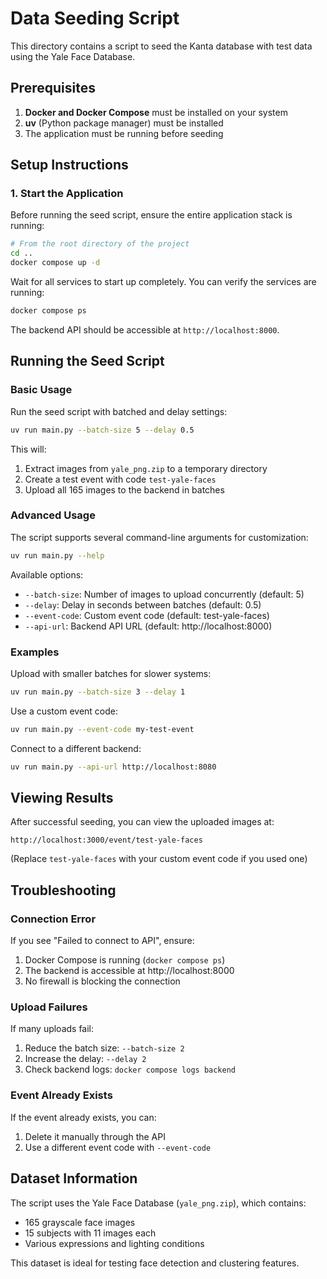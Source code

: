 # Data Seeding Script

This directory contains a script to seed the Kanta database with test data using the Yale Face Database.

## Prerequisites

1. **Docker and Docker Compose** must be installed on your system
2. **uv** (Python package manager) must be installed
3. The application must be running before seeding

## Setup Instructions

### 1. Start the Application

Before running the seed script, ensure the entire application stack is running:

```bash
# From the root directory of the project
cd ..
docker compose up -d
```

Wait for all services to start up completely. You can verify the services are running:

```bash
docker compose ps
```

The backend API should be accessible at `http://localhost:8000`.

## Running the Seed Script

### Basic Usage

Run the seed script with batched and delay settings:

```bash
uv run main.py --batch-size 5 --delay 0.5
```

This will:
1. Extract images from `yale_png.zip` to a temporary directory
2. Create a test event with code `test-yale-faces`
3. Upload all 165 images to the backend in batches

### Advanced Usage

The script supports several command-line arguments for customization:

```bash
uv run main.py --help
```

Available options:
- `--batch-size`: Number of images to upload concurrently (default: 5)
- `--delay`: Delay in seconds between batches (default: 0.5)
- `--event-code`: Custom event code (default: test-yale-faces)
- `--api-url`: Backend API URL (default: http://localhost:8000)

### Examples

Upload with smaller batches for slower systems:
```bash
uv run main.py --batch-size 3 --delay 1
```

Use a custom event code:
```bash
uv run main.py --event-code my-test-event
```

Connect to a different backend:
```bash
uv run main.py --api-url http://localhost:8080
```

## Viewing Results

After successful seeding, you can view the uploaded images at:

```
http://localhost:3000/event/test-yale-faces
```

(Replace `test-yale-faces` with your custom event code if you used one)

## Troubleshooting

### Connection Error
If you see "Failed to connect to API", ensure:
1. Docker Compose is running (`docker compose ps`)
2. The backend is accessible at http://localhost:8000
3. No firewall is blocking the connection

### Upload Failures
If many uploads fail:
1. Reduce the batch size: `--batch-size 2`
2. Increase the delay: `--delay 2`
3. Check backend logs: `docker compose logs backend`

### Event Already Exists
If the event already exists, you can:
1. Delete it manually through the API
2. Use a different event code with `--event-code`

## Dataset Information

The script uses the Yale Face Database (`yale_png.zip`), which contains:
- 165 grayscale face images
- 15 subjects with 11 images each
- Various expressions and lighting conditions

This dataset is ideal for testing face detection and clustering features.